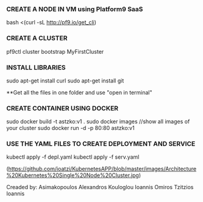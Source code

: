 ### CREATE A NODE IN VM using Platform9 SaaS
bash <(curl -sL http://pf9.io/get_cli)

### CREATE A CLUSTER
pf9ctl cluster bootstrap MyFirstCluster

### INSTALL LIBRARIES
sudo apt-get install curl
sudo apt-get install git 

**Get all the files in one folder and use "open in terminal"
### CREATE CONTAINER USING DOCKER
sudo docker build -t astzko:v1 .
sudo docker images	//show all images of your cluster
sudo docker run -d -p 80:80 astzko:v1

### USE THE YAML FILES TO CREATE DEPLOYMENT AND SERVICE
kubectl apply -f depl.yaml
kubectl apply -f serv.yaml


(https://github.com/ioatzi/KubernetesAPP/blob/master/images/Architecture%20Kubernetes%20Single%20Node%20Cluster.jpg)



Creaded by:
Asimakopoulos Alexandros
Kouloglou Ioannis Omiros 
Tzitzios Ioannis
